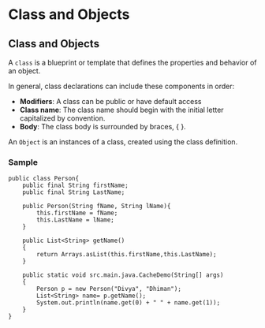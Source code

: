# Class and Objects


## Class and Objects

A ```class``` is a blueprint or template that defines the properties and behavior of an object.

In general, class declarations can include these components in order:

- **Modifiers**: A class can be public or have default access
- **Class name**: The class name should begin with the initial letter capitalized by convention.
- **Body**: The class body is surrounded by braces, { }.

An ```Object``` is an instances of a class, created using the class definition.


### Sample
```
public class Person{
    public final String firstName;
    public final String LastName;

    public Person(String fName, String lName){
        this.firstName = fName;
        this.LastName = lName;
    }

    public List<String> getName()
    {
        return Arrays.asList(this.firstName,this.LastName);
    }

    public static void src.main.java.CacheDemo(String[] args)
    {
        Person p = new Person("Divya", "Dhiman");
        List<String> name= p.getName();
        System.out.println(name.get(0) + " " + name.get(1));
    }
}